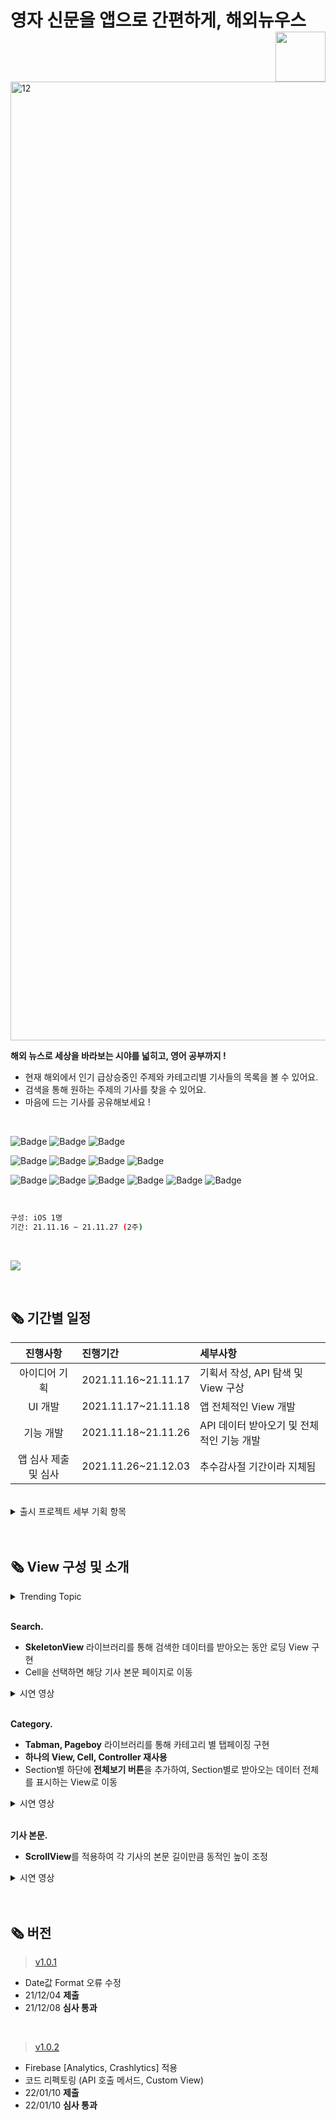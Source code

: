 
# 영자 신문을 앱으로 간편하게, 해외뉴우스<img src = "https://user-images.githubusercontent.com/93528918/149170874-1428e755-5919-4f06-a153-631c55d4e09e.png" width = 80  align = right> 

<img width="1534" alt="12" src="https://user-images.githubusercontent.com/74236080/143826875-c12c807d-0b03-4c25-8e97-38b79119164d.png">

<br>

**해외 뉴스로 세상을 바라보는 시야를 넓히고, 영어 공부까지 !**

- 현재 해외에서 인기 급상승중인 주제와 카테고리별 기사들의 목록을 볼 수 있어요.
- 검색을 통해 원하는 주제의 기사를 찾을 수 있어요.
- 마음에 드는 기사를 공유해보세요 !

<br>

![Badge](https://img.shields.io/badge/Xcode-13.0-blue) 
![Badge](https://img.shields.io/badge/iOS-13.0-green)
![Badge](https://img.shields.io/badge/Swift-5-orange)

![Badge](https://img.shields.io/badge/Realm-10.19.0-red)
![Badge](https://img.shields.io/badge/Alamofire-5.4.4-red)
![Badge](https://img.shields.io/badge/SwiftyJSON-5.0.0-important)
![Badge](https://img.shields.io/badge/Kingfisher-7.1.2-yellowgreen)

![Badge](https://img.shields.io/badge/SnapKit-5.0.1-blue)
![Badge](https://img.shields.io/badge/Pageboy-3.6.2-success)
![Badge](https://img.shields.io/badge/Tabman-2.11.1-blueviolet)
![Badge](https://img.shields.io/badge/Toast-5.0.1-yellow)
![Badge](https://img.shields.io/badge/SkeletonView-1.26.0-ff69b4)
![Badge](https://img.shields.io/badge/CHTCollectionViewWaterfallLayout-0.9.19-lightgrey)

<br>


```sh
구성: iOS 1명
기간: 21.11.16 ~ 21.11.27 (2주)
```

<br>



<a href="https://apps.apple.com/kr/app/%ED%95%B4%EC%99%B8%EB%89%B4%EC%9A%B0%EC%8A%A4/id1596846397
"><img src="https://www.atrinh.com/list/images/download.svg"></a>



<br />

## 🗞 기간별 일정

| 진행사항 | 진행기간 | 세부사항 |
|:---:| :--- | :--- |
| 아이디어 기획 | 2021.11.16~21.11.17 | 기획서 작성, API 탐색 및 View 구상 |
| UI 개발 | 2021.11.17~21.11.18 | 앱 전체적인 View 개발 |
| 기능 개발 | 2021.11.18~21.11.26 | API 데이터 받아오기 및 전체적인 기능 개발  |
| 앱 심사 제출 및 심사 | 2021.11.26~21.12.03 | 추수감사절 기간이라 지체됨 |
 

<br />


<details>
<summary>출시 프로젝트 세부 기획 항목</summary>

![스크린샷 2021-12-04 오후 4 36 46](https://user-images.githubusercontent.com/74236080/144701789-fa1198e4-0373-4c82-8be7-5921f2074c73.png)

![스크린샷 2021-12-04 오후 4 37 09](https://user-images.githubusercontent.com/74236080/144701790-72d72d18-459f-4568-8603-30263bf6e286.png)
  
</div>
</details>

<br />
<br />

## 🗞 View 구성 및 소개


<details>
<summary>Trending Topic</summary>
 
- **SkeletonView** 라이브러리를 통해 로딩 View 구현
- **WaterfallLayout**을 적용하여 트렌드한 주제의 기사 데이터를 받아와서 Collection View 구성
- Cell을 선택하면 **SlideView**에 각각의 기사 데이터 구성 및 원본 기사 웹뷰로 이동
 
https://user-images.githubusercontent.com/93528918/149177563-49d2cd84-64b0-4c40-9401-3d7f96055d16.mov

 </div>
</details>


<br />

**Search.**

- **SkeletonView** 라이브러리를 통해 검색한 데이터를 받아오는 동안 로딩 View 구현
- Cell을 선택하면 해당 기사 본문 페이지로 이동

<details>
<summary>시연 영상</summary>
 
https://user-images.githubusercontent.com/93528918/149177637-8c0916cb-58c4-432a-baa9-0d435888c145.mov

</div>
</details>

<br />

**Category.**

- **Tabman, Pageboy** 라이브러리를 통해 카테고리 별 탭페이징 구현
- **하나의 View, Cell, Controller 재사용**
- Section별 하단에 **전체보기 버튼**을 추가하여, Section별로 받아오는 데이터 전체를 표시하는 View로 이동

<details>
<summary>시연 영상</summary>

https://user-images.githubusercontent.com/93528918/149177675-c867cd6e-98fe-4de1-9d57-4abaad2c3bd3.mov

</div>
</details>

<br />

**기사 본문.**

- **ScrollView**를 적용하여 각 기사의 본문 길이만큼 동적인 높이 조정

<details>
<summary>시연 영상</summary>
 
https://user-images.githubusercontent.com/93528918/149177687-7447a7a6-8bfc-4e18-ac5e-23907748dafd.mov

</div>
</details>


<br />
<br />

## 🗞 버전

> [v1.0.1](https://www.notion.so/v1-0-1-2285257857644e7b8916099eb816309a)

- Date값 Format 오류 수정
- 21/12/04 **제출**
- 21/12/08 **심사 통과**

<br>

> [v1.0.2](https://www.notion.so/v1-0-2-57a5662ca6c44d94a1c306df9d3b5083)

- Firebase [Analytics, Crashlytics] 적용
- 코드 리펙토링 (API 호출 메서드, Custom View)
- 22/01/10 **제출**
- 22/01/10 **심사 통과**




